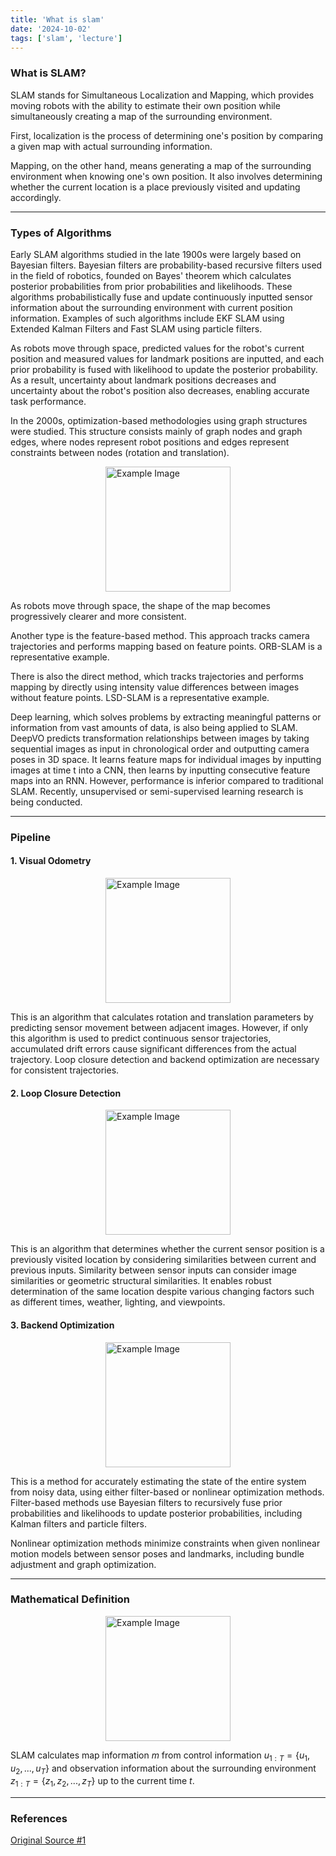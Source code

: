 ```yaml
---
title: 'What is slam'
date: '2024-10-02'
tags: ['slam', 'lecture']
---
```


### What is SLAM?

SLAM stands for Simultaneous Localization and Mapping, which provides moving robots with the ability to estimate their own position while simultaneously creating a map of the surrounding environment.

First, localization is the process of determining one's position by comparing a given map with actual surrounding information.

Mapping, on the other hand, means generating a map of the surrounding environment when knowing one's own position. It also involves determining whether the current location is a place previously visited and updating accordingly.

---

### Types of Algorithms

Early SLAM algorithms studied in the late 1900s were largely based on Bayesian filters. Bayesian filters are probability-based recursive filters used in the field of robotics, founded on Bayes' theorem which calculates posterior probabilities from prior probabilities and likelihoods. These algorithms probabilistically fuse and update continuously inputted sensor information about the surrounding environment with current position information. Examples of such algorithms include EKF SLAM using Extended Kalman Filters and Fast SLAM using particle filters.

As robots move through space, predicted values for the robot's current position and measured values for landmark positions are inputted, and each prior probability is fused with likelihood to update the posterior probability. As a result, uncertainty about landmark positions decreases and uncertainty about the robot's position also decreases, enabling accurate task performance.

In the 2000s, optimization-based methodologies using graph structures were studied. This structure consists mainly of graph nodes and graph edges, where nodes represent robot positions and edges represent constraints between nodes (rotation and translation).

<img src="https://velog.velcdn.com/images/devjo/post/3ede9e3f-cba2-4e98-aed0-afce1fed27f8/image.png" alt="Example Image" style="display: block; margin: 0 auto; height:200;" />

As robots move through space, the shape of the map becomes progressively clearer and more consistent.

Another type is the feature-based method. This approach tracks camera trajectories and performs mapping based on feature points. ORB-SLAM is a representative example.

There is also the direct method, which tracks trajectories and performs mapping by directly using intensity value differences between images without feature points. LSD-SLAM is a representative example.

Deep learning, which solves problems by extracting meaningful patterns or information from vast amounts of data, is also being applied to SLAM. DeepVO predicts transformation relationships between images by taking sequential images as input in chronological order and outputting camera poses in 3D space. It learns feature maps for individual images by inputting images at time t into a CNN, then learns by inputting consecutive feature maps into an RNN. However, performance is inferior compared to traditional SLAM. Recently, unsupervised or semi-supervised learning research is being conducted.

---

### Pipeline

#### 1. Visual Odometry

<img src="https://velog.velcdn.com/images/devjo/post/dc1ef3a1-8087-456b-8cd4-06c625080fa9/image.png" alt="Example Image" style="display: block; margin: 0 auto; height:200;" />

This is an algorithm that calculates rotation and translation parameters by predicting sensor movement between adjacent images. However, if only this algorithm is used to predict continuous sensor trajectories, accumulated drift errors cause significant differences from the actual trajectory. Loop closure detection and backend optimization are necessary for consistent trajectories.

#### 2. Loop Closure Detection

<img src="https://velog.velcdn.com/images/devjo/post/44c6230f-2fae-4447-9154-e352aeda659a/image.png" alt="Example Image" style="display: block; margin: 0 auto; height:200;" />

This is an algorithm that determines whether the current sensor position is a previously visited location by considering similarities between current and previous inputs. Similarity between sensor inputs can consider image similarities or geometric structural similarities. It enables robust determination of the same location despite various changing factors such as different times, weather, lighting, and viewpoints.

#### 3. Backend Optimization

<img src="https://velog.velcdn.com/images/devjo/post/61bf176b-b9af-43bb-aeb5-b9c1fe7ae422/image.png" alt="Example Image" style="display: block; margin: 0 auto; height:200;" />

This is a method for accurately estimating the state of the entire system from noisy data, using either filter-based or nonlinear optimization methods. Filter-based methods use Bayesian filters to recursively fuse prior probabilities and likelihoods to update posterior probabilities, including Kalman filters and particle filters.

Nonlinear optimization methods minimize constraints when given nonlinear motion models between sensor poses and landmarks, including bundle adjustment and graph optimization.

---

### Mathematical Definition

<img src="https://velog.velcdn.com/images/devjo/post/db4de94f-255d-4eb2-89f9-ba23196b7ba8/image.png" alt="Example Image" style="display: block; margin: 0 auto; height:200;" />

SLAM calculates map information $m$ from control information $u_{1:T}=\{u_1, u_2, ..., u_T\}$ and observation information about the surrounding environment $z_{1:T}=\{z_1, z_2, ..., z_T\}$ up to the current time $t$.

---

### References

[Original Source #1](https://dongwonshin.oopy.io/53261df4-e506-4afb-8039-bc29e6a6ec40)



